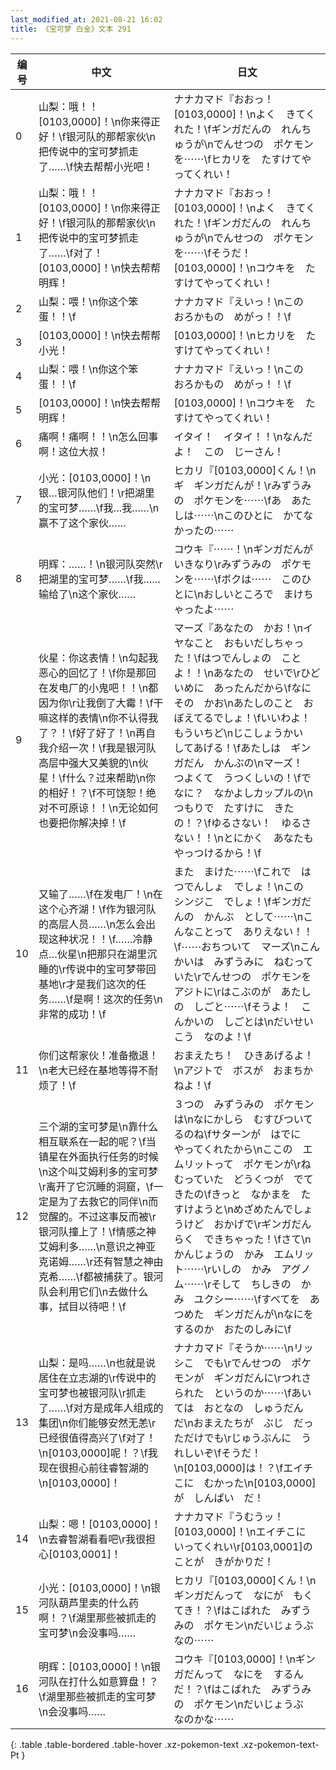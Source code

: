 ```yaml
---
last_modified_at: 2021-08-21 16:02
title: 《宝可梦 白金》文本 291
---
```

| 编号 | 中文 | 日文 |
| ---- | ---- | ---- |
| 0 | 山梨：哦！！[0103,0000]！\n你来得正好！\f银河队的那帮家伙\n把传说中的宝可梦抓走了……\f快去帮帮小光吧！ | ナナカマド『おおっ！　[0103,0000]！\nよく　きてくれた！\fギンガだんの　れんちゅうが\nでんせつの　ポケモンを⋯⋯\fヒカリを　たすけてやってくれい！ |
| 1 | 山梨：哦！！[0103,0000]！\n你来得正好！\f银河队的那帮家伙\n把传说中的宝可梦抓走了……\f对了！[0103,0000]！\n快去帮帮明辉！ | ナナカマド『おおっ！　[0103,0000]！\nよく　きてくれた！\fギンガだんの　れんちゅうが\nでんせつの　ポケモンを⋯⋯\fそうだ！　[0103,0000]！\nコウキを　たすけてやってくれい！ |
| 2 | 山梨：喂！\n你这个笨蛋！！\f | ナナカマド『えいっ！\nこの　おろかもの　めがっ！！\f |
| 3 | [0103,0000]！\n快去帮帮小光！ | [0103,0000]！\nヒカリを　たすけてやってくれい！ |
| 4 | 山梨：喂！\n你这个笨蛋！！\f | ナナカマド『えいっ！\nこの　おろかもの　めがっ！！\f |
| 5 | [0103,0000]！\n快去帮帮明辉！ | [0103,0000]！\nコウキを　たすけてやってくれい！ |
| 6 | 痛啊！痛啊！！\n怎么回事啊！这位大叔！ | イタイ！　イタイ！！\nなんだよ！　この　じーさん！ |
| 7 | 小光：[0103,0000]！\n银…银河队他们！\r把湖里的宝可梦……\f我…我……\n赢不了这个家伙…… | ヒカリ『[0103,0000]くん！\nギ　ギンガだんが！\rみずうみの　ポケモンを⋯⋯\fあ　あたしは⋯⋯\nこのひとに　かてなかったの⋯⋯ |
| 8 | 明辉：……！\n银河队突然\r把湖里的宝可梦……\f我……输给了\n这个家伙…… | コウキ『⋯⋯！\nギンガだんが　いきなり\rみずうみの　ポケモンを⋯⋯\fボクは⋯⋯　このひとに\nおしいところで　まけちゃったよ⋯⋯ |
| 9 | 伙星：你这表情！\n勾起我恶心的回忆了！\f你是那回在发电厂的小鬼吧！！\n都因为你\r让我倒了大霉！\f干嘛这样的表情\n你不认得我了？！\f好了好了！\n再自我介绍一次！\f我是银河队高层中强大又美貌的\n伙星！\f什么？过来帮助\n你的相好！？\f不可饶恕！绝对不可原谅！！\n无论如何也要把你解决掉！\f | マーズ『あなたの　かお！\nイヤなこと　おもいだしちゃった！\fはつでんしょの　ことよ！！\nあなたの　せいで\rひどいめに　あったんだから\fなに　その　かお\nあたしのこと　おぼえてるでしょ！\fいいわよ！　もういちど\nじこしょうかい　してあげる！\fあたしは　ギンガだん　かんぶの\nマーズ！　つよくて　うつくしいの！\fで　なに？　なかよしカップルの\nつもりで　たすけに　きたの！？\fゆるさない！　ゆるさない！！\nとにかく　あなたも　やっつけるから！\f |
| 10 | 又输了……\f在发电厂！\n在这个心齐湖！\f作为银河队的高层人员……\n怎么会出现这种状况！！\f……冷静点…伙星\n把那只在湖里沉睡的\r传说中的宝可梦带回基地\r才是我们这次的任务……\f是啊！这次的任务\n非常的成功！\f | また　まけた⋯⋯\fこれで　はつでんしょ　でしょ！\nこの　シンジこ　でしょ！\fギンガだんの　かんぶ　として⋯⋯\nこんなことって　ありえない！！\f⋯⋯おちついて　マーズ\nこんかいは　みずうみに　ねむっていた\rでんせつの　ポケモンを　アジトに\rはこぶのが　あたしの　しごと⋯⋯\fそうよ！　こんかいの　しごとは\nだいせいこう　なのよ！\f |
| 11 | 你们这帮家伙！准备撤退！\n老大已经在基地等得不耐烦了！\f | おまえたち！　ひきあげるよ！\nアジトで　ボスが　おまちかねよ！\f |
| 12 | 三个湖的宝可梦是\n靠什么相互联系在一起的呢？\f当镇星在外面执行任务的时候\n这个叫艾姆利多的宝可梦\r离开了它沉睡的洞窟，\f一定是为了去救它的同伴\n而觉醒的。不过这事反而被\r银河队撞上了！\f情感之神艾姆利多……\n意识之神亚克诺姆……\r还有智慧之神由克希……\f都被捕获了。银河队会利用它们\n去做什么事，拭目以待吧！\f | ３つの　みずうみの　ポケモンは\nなにかしら　むすびついてるのね\fサターンが　はでに　やってくれたから\nここの　エムリットって　ポケモンが\rねむっていた　どうくつが　でてきたの\fきっと　なかまを　たすけようと\nめざめたんでしょうけど　おかげで\rギンガだん　らく　できちゃった！\fさて\nかんじょうの　かみ　エムリット⋯⋯\rいしの　かみ　アグノム⋯⋯\rそして　ちしきの　かみ　ユクシー⋯⋯\fすべてを　あつめた　ギンガだんが\nなにをするのか　おたのしみに\f |
| 13 | 山梨：是吗……\n也就是说居住在立志湖的\r传说中的宝可梦也被银河队\r抓走了……\f对方是成年人组成的集团\n你们能够安然无恙\r已经很值得高兴了\f对了！\n[0103,0000]呢！？\f我现在很担心前往睿智湖的\n[0103,0000]！ | ナナカマド『そうか⋯⋯\nリッシこ　でも\rでんせつの　ポケモンが　ギンガだんに\rつれさられた　というのか⋯⋯\fあいては　おとなの　しゅうだん　だ\nおまえたちが　ぶじ　だっただけでも\rじゅうぶんに　うれしいぞ\fそうだ！\n[0103,0000]は！？\fエイチこに　むかった\n[0103,0000]が　しんぱい　だ！ |
| 14 | 山梨：嗯！[0103,0000]！\n去睿智湖看看吧\r我很担心[0103,0001]！ | ナナカマド『うむうッ！　[0103,0000]！\nエイチこに　いってくれい\r[0103,0001]のことが　きがかりだ！ |
| 15 | 小光：[0103,0000]！\n银河队葫芦里卖的什么药啊！？\f湖里那些被抓走的宝可梦\n会没事吗…… | ヒカリ『[0103,0000]くん！\nギンガだんって　なにが　もくてき！？\fはこばれた　みずうみの　ポケモン\nだいじょうぶ　なの⋯⋯ |
| 16 | 明辉：[0103,0000]！\n银河队在打什么如意算盘！？\f湖里那些被抓走的宝可梦\n会没事吗…… | コウキ『[0103,0000]！\nギンガだんって　なにを　するんだ！？\fはこばれた　みずうみの　ポケモン\nだいじょうぶ　なのかな⋯⋯ |
{: .table .table-bordered .table-hover .xz-pokemon-text .xz-pokemon-text-Pt }